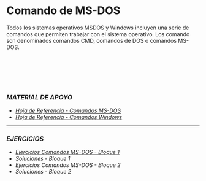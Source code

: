 # Comando de MS-DOS

Todos los sistemas operativos MSDOS y Windows incluyen una serie de comandos que permiten trabajar con el sistema operativo. Los comando son denominados comandos CMD, comandos de DOS o comandos MS-DOS.

&nbsp;&nbsp;
---
&nbsp;
### ***MATERIAL DE APOYO***
* [*Hoja de Referencia - Comandos MS-DOS*](https://github.com/formaciones/ms-dos/blob/main/MSDOS_CommandsReference.pdf)
* [*Hoja de Referencia - Comandos Windows*](https://github.com/formaciones/ms-dos/blob/main/Windows_CommandsReference.pdf)
&nbsp;
---
### ***EJERCICIOS***
* [*Ejercicios Comandos MS-DOS - Bloque 1*](https://github.com/formaciones/ms-dos/blob/main/EJERCICIOS-1.md)
* *Soluciones - Bloque 1*
* *Ejercicios Comandos MS-DOS - Bloque 2*
* *Soluciones - Bloque 2*

